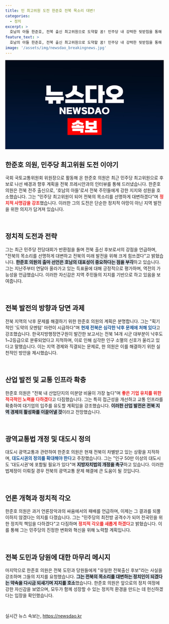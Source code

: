 ```yaml
---
title: 민 최고위원 도전 한준호 전북 목소리 대변!
categories:
  - 정치
excerpt: >
  호남의 아들 한준호, 전북 출신 최고위원으로 도약할 꿈! 민주당 내 강력한 뒷받침을 통해 전북의 목소리를 선명히 대변하겠다고 밝혀. 전북 도민과 당원들의 압도적인 지지를 호소하며 이번 기회를 통해 혁신적인 변화를 이끌겠다고 다짐했다.
feature_text: >
  호남의 아들 한준호, 전북 출신 최고위원으로 도약할 꿈! 민주당 내 강력한 뒷받침을 통해 전북의 목소리를 선명히 대변하겠다고 밝혀. 전북 도민과 당원들의 압도적인 지지를 호소하며 이번 기회를 통해 혁신적인 변화를 이끌겠다고 다짐했다.
image: '/assets/img/newsdao_breakingnews.jpg'
---
```


<p><img src="/assets/img/newsdao_breakingnews.jpg" alt="ranknews 속보" /></p>

<h2 data-ke-size="size26">한준호 의원, 민주당 최고위원 도전 이야기</h2>

<p data-ke-size="size16">국회 국토교통위원회 위원장으로 활동해 온 한준호 의원은 최근 민주당 최고위원으로 후보로 나선 배경과 향후 계획을 전북 프레시안과의 인터뷰를 통해 드러냈습니다. 한준호 의원은 전북 전주 출신으로, '호남의 아들'로서 전북 주민들에게 강한 지지와 성원을 호소했습니다. 그는 "민주당 최고위원이 되어 전북의 목소리를 선명하게 대변하겠다"며 <b><span style="color: #ee2323;">정치적 사명감을 강조</span></b>했습니다. 이러한 그의 도전은 단순한 정치적 야망이 아닌 지역 발전을 위한 의지가 담겨져 있습니다.</p>

<p data-ke-size="size16">&nbsp;</p>

<h2 data-ke-size="size26">정치적 도전과 전략</h2>

<p data-ke-size="size16">그는 최근 민주당 전당대회가 반환점을 돌며 전북 출신 후보로서의 강점을 언급하며, "전북의 목소리를 선명하게 대변하고 전북의 미래 발전을 위해 크게 힘쓰겠다"고 밝혔습니다. <b><span style="background-color: #21538527;">한준호 의원의 출마 선언은 호남의 대표성이 중요하다는 점을 부각</span></b>하고 있습니다. 그는 지난주부터 연달아 올라가고 있는 득표율에 대해 긍정적으로 평가하며, 역전의 가능성을 언급했습니다. 이러한 자신감은 지역 주민들의 지지를 기반으로 하고 있음을 보여줍니다.</p>

<p data-ke-size="size16">&nbsp;</p>

<h2 data-ke-size="size26">전북 발전의 방향과 당면 과제</h2>

<p data-ke-size="size16">전북 지역의 낙후 문제를 해결하기 위한 한준호 의원의 계획은 분명합니다. 그는 "획기적인 '도약의 모멘텀' 마련이 시급하다"며 <b><span style="color: #1a5490;">현재 전북은 심각한 낙후 문제에 처해 있다</span></b>고 강조했습니다. 한국지방행정연구원이 발간한 보고서는 전북 14개 시군 대부분이 낙후도 1~2등급으로 분류되었다고 지적하며, 이로 인해 심각한 인구 소멸의 신호가 울리고 있다고 말했습니다. 이는 지역 경제와 직결되는 문제로, 한 의원은 이를 해결하기 위한 실천적인 방안을 제시했습니다.</p>

<p data-ke-size="size16">&nbsp;</p>

<h2 data-ke-size="size26">산업 발전 및 교통 인프라 확충</h2>

<p data-ke-size="size16">한준호 의원은 "전북 내 산업단지의 미분양 비율이 가장 높다"며 <b><span style="color: #ee2323;">좋은 기업 유치를 위한 적극적인 노력을 다하겠다</span></b>고 다짐했습니다. 그는 특히 접근성을 개선하고 교통 인프라를 확충하여 대기업의 입주를 유도할 계획임을 강조했습니다. <b><span style="background-color: #21538527;">이러한 산업 발전은 전북 지역 경제의 활성화를 이끌어낼 것</span></b>이라고 전망했습니다.</p>

<p data-ke-size="size16">&nbsp;</p>

<h2 data-ke-size="size26">광역교통법 개정 및 대도시 정의</h2>

<p data-ke-size="size16">대도시 광역교통과 관련하여 한준호 의원은 현재 전북이 차별받고 있는 상황을 지적하며, <b><span style="color: #1a5490;">대도시권의 정의를 확대해야 한다</span></b>고 주장했습니다. 그는 "인구 50만 이상의 대도시도 '대도시권'에 포함될 필요가 있다"며 <b><span style="background-color: #21538527;">지방자치법의 개정을 촉구</span></b>하고 있습니다. 이러한 법제정이 이뤄질 경우 전북의 광역교통 문제 해결에 큰 도움이 될 것입니다.</p>

<p data-ke-size="size16">&nbsp;</p>

<h2 data-ke-size="size26">언론 개혁과 정치적 각오</h2>

<p data-ke-size="size16">한준호 의원은 과거 언론장악과의 싸움에서의 패배를 언급하며, 이제는 그 결과를 되풀이하지 않겠다는 의지를 다졌습니다. 그는 "민주당의 최전방 공격수가 되어 전국민을 위한 정치적 책임을 다하겠다"고 다짐하며 <b><span style="color: #ee2323;">정치적 각오를 새롭게 하겠다</span></b>고 밝혔습니다. 이를 통해 그는 민주당의 진정한 변화와 혁신을 위해 노력할 계획입니다.</p>

<p data-ke-size="size16">&nbsp;</p>

<h2 data-ke-size="size26">전북 도민과 당원에 대한 마무리 메시지</h2>

<p data-ke-size="size16">마지막으로 한준호 의원은 전북 도민과 당원들에게 "유일한 전북출신 후보"라는 사실을 강조하며 그들의 지지를 요청했습니다. <b><span style="background-color: #21538527;">그는 전북의 목소리를 대변하는 정치인이 되겠다는 약속을 다시금 되새기며 지지를 호소</span></b>했습니다. 한준호 의원은 앞으로의 정치 여정에 강한 자신감을 보였으며, 모두가 함께 성장할 수 있는 정치적 환경을 만드는 데 헌신하겠다는 입장을 확인했습니다.</p>

<p data-ke-size="size16">&nbsp;</p>
실시간 뉴스 속보는, <a href="https://newsdao.kr" rel="dofollow">https://newsdao.kr</a>


